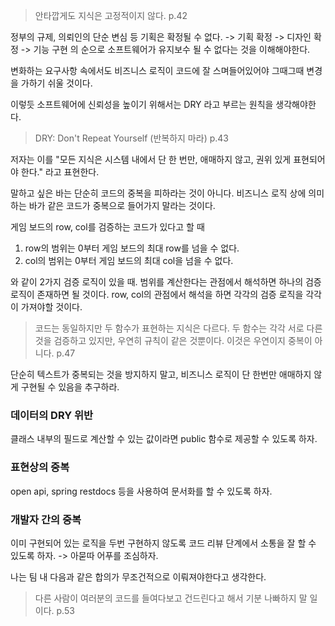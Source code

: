 > 안타깝게도 지식은 고정적이지 않다. p.42

정부의 규제, 의뢰인의 단순 변심 등 기획은 확정될 수 없다.
-> 기획 확정 -> 디자인 확정 -> 기능 구현 의 순으로 소프트웨어가 유지보수 될 수 없다는 것을 이해해야한다.

변화하는 요구사항 속에서도 비즈니스 로직이 코드에 잘 스며들어있어야 그때그때 변경을 가하기 쉬울 것이다.

이렇듯 소프트웨어에 신뢰성을 높이기 위해서는 DRY 라고 부르는 원칙을 생각해야한다.
> DRY: Don't Repeat Yourself (반복하지 마라) p.43

저자는 이를 "모든 지식은 시스템 내에서 단 한 번만, 애매하지 않고, 권위 있게 표현되어야 한다." 라고 표현한다.

말하고 싶은 바는 단순히 코드의 중복을 피하라는 것이 아니다. 비즈니스 로직 상에 의미하는 바가 같은 코드가 중복으로 들어가지 말라는 것이다.

게임 보드의 row, col를 검증하는 코드가 있다고 할 때
1. row의 범위는 0부터 게임 보드의 최대 row를 넘을 수 없다.
2. col의 범위는 0부터 게임 보드의 최대 col을 넘을 수 없다.

와 같이 2가지 검증 로직이 있을 때. 범위를 계산한다는 관점에서 해석하면 하나의 검증 로직이 존재하면 될 것이다. row, col의 관점에서 해석을 하면 각각의 검증 로직을 각각이 가져야할 것이다.

> 코드는 동일하지만 두 함수가 표현하는 지식은 다르다. 두 함수는 각각 서로 다른 것을 검증하고 있지만, 우연히 규칙이 같은 것뿐이다. 이것은 우연이지 중복이 아니다. p.47

단순히 텍스트가 중복되는 것을 방지하지 말고, 비즈니스 로직이 단 한번만 애매하지 않게 구현될 수 있음을 추구하라.

### 데이터의 DRY 위반
클래스 내부의 필드로 계산할 수 있는 값이라면 public 함수로 제공할 수 있도록 하자.
###  표현상의 중복
open api, spring restdocs 등을 사용하여 문서화를 할 수 있도록 하자.
### 개발자 간의 중복
이미 구현되어 있는 로직을 두번 구현하지 않도록 코드 리뷰 단계에서 소통을 잘 할 수 있도록 하자.
-> 아묻따 어푸를 조심하자.

나는 팀 내 다음과 같은 합의가 무조건적으로 이뤄져야한다고 생각한다.
> 다른 사람이 여러분의 코드를 들여다보고 건드린다고 해서 기분 나빠하지 말 일이다. p.53